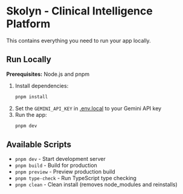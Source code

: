 # Skolyn - Clinical Intelligence Platform

This contains everything you need to run your app locally.

## Run Locally

**Prerequisites:** Node.js and pnpm

1. Install dependencies:
   ```bash
   pnpm install
   ```
2. Set the `GEMINI_API_KEY` in [.env.local](.env.local) to your Gemini API key
3. Run the app:
   ```bash
   pnpm dev
   ```

## Available Scripts

- `pnpm dev` - Start development server
- `pnpm build` - Build for production
- `pnpm preview` - Preview production build
- `pnpm type-check` - Run TypeScript type checking
- `pnpm clean` - Clean install (removes node_modules and reinstalls)
